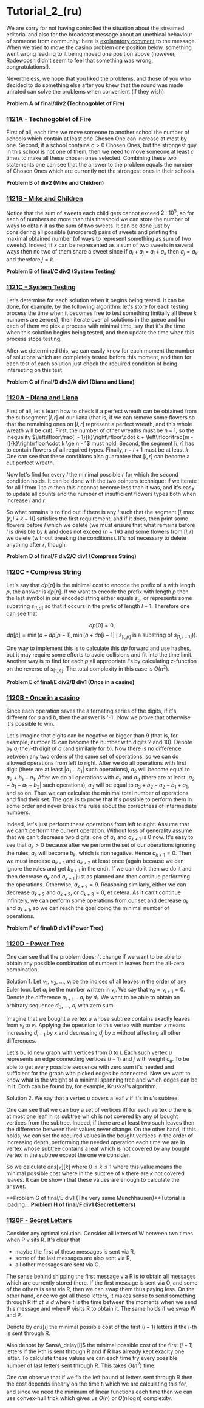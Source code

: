 # Tutorial_2_(ru)

We are sorry for not having controlled the situation about the streamed editorial and also for the broadcast message about an unethical behaviour of someone from community: here is [explanatory comment](A_(en).md?#comment-496450) to the message. When we tried to move the casino problem one position below, something went wrong leading to it being moved one position above (however, [Radewoosh](https://codeforces.com/profile/Radewoosh "International Grandmaster Radewoosh") didn't seem to feel that something was wrong, congratulations!).

Nevertheless, we hope that you liked the problems, and those of you who decided to do something else after you knew that the round was made unrated can solve the problems when convenient (if they wish).

 **Problem A of final/div2 (Technogoblet of Fire)**
### [1121A - Technogoblet of Fire](https://codeforces.com/contest/1121/problem/A "Codeforces Round 543 (Div. 2, based on Technocup 2019 Final Round)")

First of all, each time we move someone to another school the number of schools which contain at least one Chosen One can increase at most by one. Second, if a school contains $c > 0$ Chosen Ones, but the strongest guy in this school is not one of them, then we need to move someone at least $c$ times to make all these chosen ones selected. Combining these two statements one can see that the answer to the problem equals the number of Chosen Ones which are currently not the strongest ones in their schools.

 **Problem B of div2 (Mike and Children)**
### [1121B - Mike and Children](https://codeforces.com/contest/1121/problem/B "Codeforces Round 543 (Div. 2, based on Technocup 2019 Final Round)")

Notice that the sum of sweets each child gets cannot exceed $2\cdot 10^5$, so for each of numbers no more than this threshold we can store the number of ways to obtain it as the sum of two sweets. It can be done just by considering all possible (unordered) pairs of sweets and printing the maximal obtained number (of ways to represent something as sum of two sweets). Indeed, if $x$ can be represented as a sum of two sweets in several ways then no two of them share a sweet since if $a_i + a_j$ = $a_i + a_k$ then $a_j = a_k$ and therefore $j = k$.

 **Problem B of final/C div2 (System Testing)**
### [1121C - System Testing](https://codeforces.com/contest/1121/problem/C "Codeforces Round 543 (Div. 2, based on Technocup 2019 Final Round)")

Let's determine for each solution when it begins being tested. It can be done, for example, by the following algorithm: let's store for each testing process the time when it becomes free to test something (initially all these $k$ numbers are zeroes), then iterate over all solutions in the queue and for each of them we pick a process with minimal time, say that it's the time when this solution begins being tested, and then update the time when this process stops testing.

After we determined this, we can easily know for each moment the number of solutions which are completely tested before this moment, and then for each test of each solution just check the required condition of being interesting on this test.

 **Problem C of final/D div2/A div1 (Diana and Liana)**
### [1120A - Diana and Liana](../problems/A._Diana_and_Liana.md "Codeforces Round 543 (Div. 1, based on Technocup 2019 Final Round)")

First of all, let's learn how to check if a perfect wreath can be obtained from the subsegment $[l, r]$ of our liana (that is, if we can remove some flowers so that the remaining ones on $[l, r]$ represent a perfect wreath, and this whole wreath will be cut). First, the number of other wreaths must be $n - 1$, so the inequality $\left\lfloor\frac{l - 1}{k}\right\rfloor\cdot k + \left\lfloor\frac{m - r}{k}\right\rfloor\cdot k \ge n - 1$ must hold. Second, the segment $[l, r]$ has to contain flowers of all required types. Finally, $r - l + 1$ must be at least $k$. One can see that these conditions also guarantee that $[l, r]$ can become a cut perfect wreath.

Now let's find for every $l$ the minimal possible $r$ for which the second condition holds. It can be done with the two pointers technique: if we iterate for all $l$ from $1$ to $m$ then this $r$ cannot become less than it was, and it's easy to update all counts and the number of insufficient flowers types both when increase $l$ and $r$.

So what remains is to find out if there is any $l$ such that the segment $[l, \max(r, l + k - 1)]$ satisfies the first requirement, and if it does, then print some flowers before $l$ which we delete (we must ensure that what remains before $l$ is divisible by $k$ and does not exceed $(n - 1)k$) and some flowers from $[l, r]$ we delete (without breaking the conditions). It's not necessary to delete anything after $r$, though.

 **Problem D of final/F div2/C div1 (Compress String)**
### [1120C - Compress String](../problems/C._Compress_String.md "Codeforces Round 543 (Div. 1, based on Technocup 2019 Final Round)")

Let's say that $dp[p]$ is the minimal cost to encode the prefix of $s$ with length $p$, the answer is $dp[n]$. If we want to encode the prefix with length $p$ then the last symbol in our encoded string either equals $s_p$, or represents some substring $s_{[l,p]}$ so that it occurs in the prefix of length $l - 1$. Therefore one can see that

$$dp[0] = 0,$$ $$dp[p] = \min\left(a + dp[p - 1], \min\left(b + dp[l - 1]\,\mid\,s_{[l, p]}\text{ is a substring of }s_{[1, l - 1]}\right)\right).$$

One way to implement this is to calculate this $dp$ forward and use hashes, but it may require some efforts to avoid collisions and fit into the time limit. Another way is to find for each $p$ all appropriate $l$'s by calculating z-function on the reverse of $s_{[1, p]}$. The total complexity in this case is $O\left(n^2\right)$.

 **Problem E of final/E div2/B div1 (Once in a casino)**
### [1120B - Once in a casino](../problems/B._Once_in_a_casino.md "Codeforces Round 543 (Div. 1, based on Technocup 2019 Final Round)")

Since each operation saves the alternating series of the digits, if it's different for $a$ and $b$, then the answer is '-1'. Now we prove that otherwise it's possible to win.

Let's imagine that digits can be negative or bigger than 9 (that is, for example, number 19 can become the number with digits 2 and 10). Denote by $a_i$ the $i$-th digit of $a$ (and similarly for $b$). Now there is no difference between any two orders of the same set of operations, so we can do allowed operations from left to right. After we do all operations with first digit (there are at least $|a_1 - b_1|$ such operations), $a_2$ will become equal to $a_2 + b_1 - a_1$. After we do all operations with $a_2$ and $a_3$ (there are at least $|a_2 + b_1 - a_1 - b_2|$ such operations), $a_3$ will be equal to $a_3 + b_2 - a_2 - b_1 + a_1$, and so on. Thus we can calculate the minimal total number of operations and find their set. The goal is to prove that it's possible to perform them in some order and never break the rules about the correctness of intermediate numbers.

Indeed, let's just perform these operations from left to right. Assume that we can't perform the current operation. Without loss of generality assume that we can't decrease two digits: one of $a_k$ and $a_{k + 1}$ is 0 now. It's easy to see that $a_k > 0$ because after we perform the set of our operations ignoring the rules, $a_k$ will become $b_k$, which is nonnegative. Hence $a_{k + 1} = 0$. Then we must increase $a_{k + 1}$ and $a_{k + 2}$ at least once (again because we can ignore the rules and get $b_{k + 1}$ in the end). If we can do it then we do it and then decrease $a_k$ and $a_{k + 1}$ just as planned and then continue performing the operations. Otherwise, $a_{k + 2} = 9$. Reasoning similarly, either we can decrease $a_{k + 2}$ and $a_{k + 3}$, or $a_{k + 3} = 0$, et cetera. As it can't continue infinitely, we can perform some operations from our set and decrease $a_k$ and $a_{k + 1}$, so we can reach the goal doing the minimal number of operations.

 **Problem F of final/D div1 (Power Tree)**
### [1120D - Power Tree](../problems/D._Power_Tree.md "Codeforces Round 543 (Div. 1, based on Technocup 2019 Final Round)")

One can see that the problem doesn't change if we want to be able to obtain any possible combination of numbers in leaves from the all-zero combination.

Solution 1. Let $v_1$, $v_2$, ..., $v_l$ be the indices of all leaves in the order of any Euler tour. Let $a_i$ be the number written in $v_i$. We say that $v_0 = v_{l+1} = 0$. Denote the difference $a_{i + 1} - a_i$ by $d_i$. We want to be able to obtain an arbitrary sequence $d_0$, ..., $d_l$ with zero sum.

Imagine that we bought a vertex $u$ whose subtree contains exactly leaves from $v_i$ to $v_j$. Applying the operation to this vertex with number $x$ means increasing $d_{i-1}$ by $x$ and decreasing $d_j$ by $x$ without affecting all other differences.

Let's build new graph with vertices from $0$ to $l$. Each such vertex $u$ represents an edge connecting vertices $(i - 1)$ and $j$ with weight $c_u$. To be able to get every possible sequence with zero sum it's needed and sufficient for the graph with picked edges be connected. Now we want to know what is the weight of a minimal spanning tree and which edges can be in it. Both can be found by, for example, Kruskal's algorithm.

Solution 2. We say that a vertex $u$ covers a leaf $v$ if it's in $u$'s subtree.

One can see that we can buy a set of vertices iff for each vertex $u$ there is at most one leaf in its subtree which is not covered by any of bought vertices from the subtree. Indeed, if there are at least two such leaves then the difference between their values never change. On the other hand, if this holds, we can set the required values in the bought vertices in the order of increasing depth, performing the needed operation each time we are in vertex whose subtree contains a leaf which is not covered by any bought vertex in the subtree except the one we consider.

So we calculate $ans[v][k]$ where $0\le k\le 1$ where this value means the minimal possible cost where in the subtree of $v$ there are $k$ not covered leaves. It can be shown that these values are enough to calculate the answer.

 **Problem G of final/E div1 (The very same Munchhausen)**Tutorial is loading... **Problem H of final/F div1 (Secret Letters)**
### [1120F - Secret Letters](../problems/F._Secret_Letters.md "Codeforces Round 543 (Div. 1, based on Technocup 2019 Final Round)")

Consider any optimal solution. Consider all letters of W between two times when P visits R. It's clear that

* maybe the first of these messages is sent via R,
* some of the last messages are also sent via R,
* all other messages are sent via O.

The sense behind shipping the first message via R is to obtain all messages which are currently stored there. If the first message is sent via O, and some of the others is sent via R, then we can swap them thus paying less. On the other hand, once we got all these letters, it makes sense to send something through R iff $ct \le d$ where $t$ is the time between the moments when we send this message and when P visits R to obtain it. The same holds if we swap W and P.

Denote by $ans[i]$ the minimal possible cost of the first $(i - 1)$ letters if the $i$-th is sent through R.

Also denote by $ans\\_delay[i]$ the minimal possible cost of the first $(i - 1)$ letters if the $i$-th is sent through R and if R has already kept exaclty one letter. To calculate these values we can each time try every possible number of last letters sent through R. This takes $O(n^2)$ time.

One can observe that if we fix the left bound of letters sent through R then the cost depends linearly on the time $t_i$ which we are calculating this for, and since we need the minimum of linear functions each time then we can use convex-hull trick which gives us $O(n)$ or $O(n\,\log{n})$ complexity.

